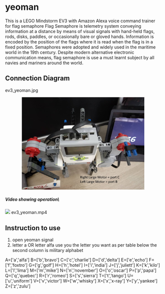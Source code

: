 # yeoman
This is a LEGO Mindstorm EV3 with Amazon Alexa voice command trainer for flag semaphore
Flag Semaphore is telemetry system conveying information at a distance by means of visual signals with hand-held flags, rods, disks, paddles, or occasionally bare or gloved hands. Information is encoded by the position of the flags where it is read when the flag is in a fixed position. Semaphores were adopted and widely used in the maritime world in the 19th century. Despite modern alternative electronic communication means, flag semaphore is use a must learnt subject by all navies and mariners around the world.

## Connection Diagram
ev3_yeoman.jpg 
<p align="center">
  <img src="ev3_yeoman.jpg" width="400" title="connection diagram">
</p>

##### Video showing operation\
[![](http://img.youtube.com/vi/MzIEqMTVzdM/0.jpg)](http://www.youtube.com/watch?v=MzIEqMTVzdM "Yeoman decoding flag semaphore")
ev3_yeoman.mp4

## Instruction to use
1) open yeoman signal
2) letter a OR letter alfa 
use you the letter you want as per table below
the second column is military alphabet

A=['a','alfa']
B=['b','bravo']
C=['c','charlie']
D=['d','delta']
E=['e','echo']
F=['f','foxtro']
G=['g','golf']
H=['h','hotel']
I=['i','india']
J=['j','juliett']
K=['k','kilo']
L=['l','lima']
M=['m','mike']
N=['n','november']
O=['o','oscar']
P=['p','papa']
Q=['q','quebec']
R=['r','romeo']
S=['s','sierra']
T=['t','tango']
U=['u','uniform']
V=['v','victor']
W=['w','whisky']
X=['x','x-ray']
Y=['y','yankee']
Z=['z','zulu']
